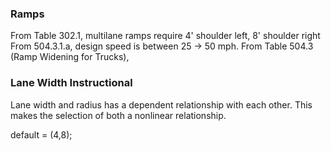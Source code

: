 ### Ramps
From Table 302.1, multilane ramps require 4' shoulder left, 8' shoulder right
From 504.3.1.a, design speed is between 25 -> 50 mph.
From Table 504.3 (Ramp Widening for Trucks), 




### Lane Width Instructional
Lane width and radius has a dependent relationship with each other. This makes the selection of both a nonlinear relationship. 

default = (4,8);
